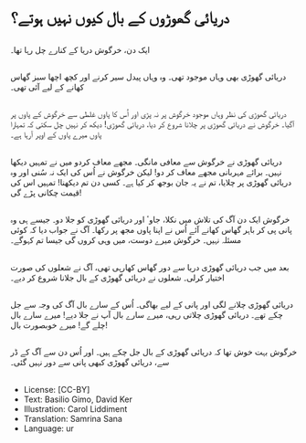 # دریائی گھوڑوں کے بال کیوں نہیں ہوتے؟

##
ایک دن، خرگوش دریا کے کنارے چل رہا تھا۔

##
دریائی گھوڑی بھی وہاں موجود تھی۔ وہ وہاں پیدل سیر کرنے اور کچھ اچھا سبز گھاس کھانے کے لیے آئی تھی۔

##
دریائی گھوڑی کی نظر وہاں موجود خرگوش پر نہ پڑی اور اُس کا پاوں غلطی سے خرگوش کے پاوں پر آگیا۔ خرگوش نے دریائی گھوڑی پر چلانا شروع کر دیا، دریائی گھوڑی! دیکھ کر نہیں چل سکتی کہ تمہارا پاوں میرے پاوں کے اوپر آرہا ہے۔

##
دریائی گھوڑی نے خرگوش سے معافی مانگی۔ مجھے معاف کردو میں نے تمہیں دیکھا نہیں۔ برائے مہربانی مجھے معاف کر دو! لیکن خرگوش نے اُس کی ایک نہ سُنی اور وہ دریائی گھوڑی پر چلایا، تم نے یہ جان بوجھ کر کیا ہے۔ کسی دن تم دیکھنا! تمہیں اس کی قیمت چکانی پڑے گی!

##
خرگوش ایک دن آگ کی تلاش میں نکلا، جاوٴ اور دریائی گھوڑی کو جلا دو۔ جیسے ہی وہ پانی پی کر باہر گھاس کھانے آئے اُس نے اپنا پاوں مجھ پر رکھا۔ آگ نے جواب دیا کہ کوئی مسئلہ نہیں۔ خرگوش میرے دوست، میں وہی کروں گی جیسا تم کہوگے۔

##
بعد میں جب دریائی گھوڑی دریا سے دور گھاس کھارہی تھی، آگ نے شعلوں کی صورت اختیار کرلی۔ شعلوں نے دریائی گھوڑی کے بال جلانا شروع کر دیے۔

##
دریائی گھوڑی چلانے لگی اور پانی کے لیے بھاگی۔ اُس کے سارے بال آگ کی وجہ سے جل چکے تھے۔ دریائی گھوڑی چلاتی رہی، میرے سارے بال آپ نے جلا دیے! میرے سارے بال چلے گے! میرے خوبصورت بال!

##
خرگوش بہت خوش تھا کہ دریائی گھوڑی کے بال جل چکے ہیں۔ اور اُس دن سے آگ کے ڈر سے، دریائی گھوڑی کبھی پانی سے دور نہیں گئی۔

##
* License: [CC-BY]
* Text: Basilio Gimo, David Ker
* Illustration: Carol Liddiment
* Translation: Samrina Sana
* Language: ur
